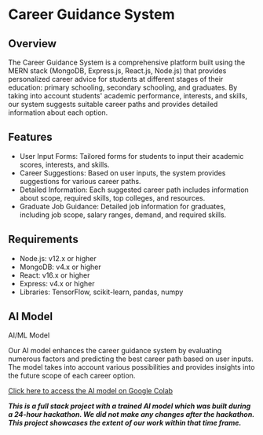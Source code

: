 <h1>Career Guidance System</h1> 

<h2>Overview</h2>
<p>The Career Guidance System is a comprehensive platform built using the MERN stack (MongoDB, Express.js, React.js, Node.js) that provides personalized career advice for students at different stages of their education: primary schooling, secondary schooling, and graduates. By taking into account students' academic performance, interests, and skills, our system suggests suitable career paths and provides detailed information about each option.</p>

<h2>Features</h2>
<ul>
  <li>User Input Forms: Tailored forms for students to input their academic scores, interests, and skills.</li>
  <li>Career Suggestions: Based on user inputs, the system provides suggestions for various career paths.</li>
  <li>Detailed Information: Each suggested career path includes information about scope, required skills, top colleges, and 
   resources.</li>
  <li>Graduate Job Guidance: Detailed job information for graduates, including job scope, salary ranges, demand, and required 
   skills.</li>
</ul>

<h2>Requirements</h2>
<ul>
  <li>Node.js: v12.x or higher</li>
  <li>MongoDB: v4.x or higher</li>
  <li>React: v16.x or higher</li>
  <li>Express: v4.x or higher</li>
  <li>Libraries: TensorFlow, scikit-learn, pandas, numpy</li>
</ul>

<h2>AI Model</h2> AI/ML Model
<p>Our AI model enhances the career guidance system by evaluating numerous factors and predicting the best career path based on user inputs. The model takes into account various possibilities and provides insights into the future scope of each career option.</p>

<a href = "http://colab.research.google.com/](https://colab.research.google.com/drive/1Nv-oOKLM74WBnv9c0SrLyE5NYoIP782w?usp=sharing">Click here to access the AI model on Google Colab</a>

<p><b><i>This is a full stack project with a trained AI model which was built during a 24-hour hackathon. We did not make any changes after the hackathon. This project showcases the extent of our work within that time frame.</i></b></p>
